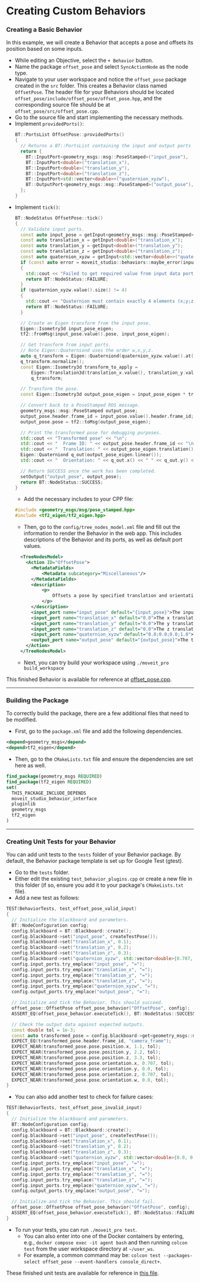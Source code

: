 # Creating Custom Behaviors

### Creating a Basic Behavior
In this example, we will create a Behavior that accepts a pose and offsets its position based on some inputs.

- While editing an Objective, select the `+ Behavior` button.
- Name the package `offset_pose` and select `SyncActionNode` as the node type.
- Navigate to your user workspace and notice the `offset_pose` package created in the `src` folder.
  This creates a Behavior class named `OffsetPose`.
  The header file for your Behaviors should be located `offset_pose/include/offset_pose/offset_pose.hpp`,
  and the corresponding source file should be at `offset_pose/src/offset_pose.cpp`.
- Go to the source file and start implementing the necessary methods.
- Implement `providedPorts()`:
  ```cpp
  BT::PortsList OffsetPose::providedPorts()
  {
    // Returns a BT::PortsList containing the input and output ports for this Behavior.
    return {
      BT::InputPort<geometry_msgs::msg::PoseStamped>("input_pose"),
      BT::InputPort<double>("translation_x"),
      BT::InputPort<double>("translation_y"),
      BT::InputPort<double>("translation_z"),
      BT::InputPort<std::vector<double>>("quaternion_xyzw"),
      BT::OutputPort<geometry_msgs::msg::PoseStamped>("output_pose"),
    };
  }
  ```
- Implement `tick()`:
  ```cpp
  BT::NodeStatus OffsetPose::tick()
  {        
    // Validate input ports.
    const auto input_pose = getInput<geometry_msgs::msg::PoseStamped>("input_pose");
    const auto translation_x = getInput<double>("translation_x");
    const auto translation_y = getInput<double>("translation_y");
    const auto translation_z = getInput<double>("translation_z");
    const auto quaternion_xyzw = getInput<std::vector<double>>("quaternion_xyzw");
    if (const auto error = moveit_studio::behaviors::maybe_error(input_pose, translation_z, translation_y, translation_z, quaternion_xyzw); error)
    {
      std::cout << "Failed to get required value from input data port: " << error.value() << std::endl;
      return BT::NodeStatus::FAILURE;
    }
    if (quaternion_xyzw.value().size() != 4)
    {
      std::cout << "Quaternion must contain exactly 4 elements (x;y;z;w)." << std::endl;
      return BT::NodeStatus::FAILURE;
    }

    // Create an Eigen transform from the input pose.
    Eigen::Isometry3d input_pose_eigen;
    tf2::fromMsg(input_pose.value().pose, input_pose_eigen);

    // Get transform from input ports.
    // Note Eigen::Quaterniond uses the order w,x,y,z.
    auto q_transform = Eigen::Quaterniond(quaternion_xyzw.value().at(3), quaternion_xyzw.value().at(0), quaternion_xyzw.value().at(1), quaternion_xyzw.value().at(2));
    q_transform.normalize();
    const Eigen::Isometry3d transform_to_apply =
        Eigen::Translation3d(translation_x.value(), translation_y.value(), translation_z.value()) *
        q_transform;

    // Transform the pose.
    const Eigen::Isometry3d output_pose_eigen = input_pose_eigen * transform_to_apply;

    // Convert back to a PoseStamped ROS message.
    geometry_msgs::msg::PoseStamped output_pose;
    output_pose.header.frame_id = input_pose.value().header.frame_id;
    output_pose.pose = tf2::toMsg(output_pose_eigen);
  
    // Print the transformed pose for debugging purposes.
    std::cout << "Transformed pose" << "\n";
    std::cout << "  Frame ID: " << output_pose.header.frame_id << "\n";
    std::cout << "  Translation: " << output_pose_eigen.translation().x() << " " << output_pose_eigen.translation().y() << " " << output_pose_eigen.translation().z() << "\n";
    Eigen::Quaterniond q_out(output_pose_eigen.linear());
    std::cout << "  Orientation: " << q_out.x() << " " << q_out.y() << " " << q_out.z() << " " << q_out.w() << std::endl;

    // Return SUCCESS once the work has been completed.
    setOutput("output_pose", output_pose);
    return BT::NodeStatus::SUCCESS;
  }
  ```
  - Add the necessary includes to your CPP file:
  ```cpp
  #include <geometry_msgs/msg/pose_stamped.hpp>
  #include <tf2_eigen/tf2_eigen.hpp>
  ```
  - Then, go to the `config/tree_nodes_model.xml` file and fill out the information to render the Behavior in the web app.
  This includes descriptions of the Behavior and its ports, as well as default port values.
  ```xml
    <TreeNodesModel>
      <Action ID="OffsetPose">
        <MetadataFields>
            <Metadata subcategory="Miscellaneous"/>
        </MetadataFields>
        <description>
            <p>
                Offsets a pose by specified translation and orientation values.
            </p>
        </description>
        <input_port name="input_pose" default="{input_pose}">The input pose to transform.</input_port>
        <input_port name="translation_x" default="0.0">The x translation of the transform.</input_port>
        <input_port name="translation_y" default="0.0">The y translation of the transform.</input_port>
        <input_port name="translation_z" default="0.0">The z translation of the transform.</input_port>
        <input_port name="quaternion_xyzw" default="0.0;0.0;0.0;1.0">The x, y, z, and w quaternion values of the transform.</input_port>
        <output_port name="output_pose" default="{output_pose}">The transformed pose.</output_port>
      </Action>
    </TreeNodesModel>
  ```
  - Next, you can try build your workspace using `./moveit_pro build_workspace`

This finished Behavior is available for reference at [offset_pose.cpp](../src/solution_offset_pose/src/offset_pose.cpp).

---

### Building the Package
To correctly build the package, there are a few additional files that need to be modified.

  - First, go to the `package.xml` file and add the following dependencies.
  ```xml
  <depend>geometry_msgs</depend>
  <depend>tf2_eigen</depend>
  ```

  - Then, go to the `CMakeLists.txt` file and ensure the dependencies are set here as well.
  ```cmake
  find_package(geometry_msgs REQUIRED)
  find_package(tf2_eigen REQUIRED)
  set(
    THIS_PACKAGE_INCLUDE_DEPENDS
    moveit_studio_behavior_interface
    pluginlib
    geometry_msgs
    tf2_eigen
  )
  ```

---

### Creating Unit Tests for your Behavior
You can add unit tests to the `tests` folder of your Behavior package.
By default, the Behavior package template is set up for Google Test (gtest).

  - Go to the `tests` folder.
  - Either edit the existing `test_behavior_plugins.cpp` or create a new file in this folder (if so, ensure you add it to your package's `CMakeLists.txt` file).
  - Add a new test as follows:
  ```cpp
  TEST(BehaviorTests, test_offset_pose_valid_input)
  {
    // Initialize the blackboard and parameters.
    BT::NodeConfiguration config;
    config.blackboard = BT::Blackboard::create();
    config.blackboard->set("input_pose", createTestPose());
    config.blackboard->set("translation_x", 0.1);
    config.blackboard->set("translation_y", 0.2);
    config.blackboard->set("translation_z", 0.3);
    config.blackboard->set("quaternion_xyzw", std::vector<double>{0.707, 0.0, 0.707, 0.0});
    config.input_ports.try_emplace("input_pose", "=");
    config.input_ports.try_emplace("translation_x", "=");
    config.input_ports.try_emplace("translation_y", "=");
    config.input_ports.try_emplace("translation_z", "=");
    config.input_ports.try_emplace("quaternion_xyzw", "=");
    config.output_ports.try_emplace("output_pose", "=");

    // Initialize and tick the Behavior. This should succeed.
    offset_pose::OffsetPose offset_pose_behavior("OffsetPose", config);
    ASSERT_EQ(offset_pose_behavior.executeTick(), BT::NodeStatus::SUCCESS);

    // Check the output data against expected outputs.
    const double tol = 1e-3;
    const auto transformed_pose = config.blackboard->get<geometry_msgs::msg::PoseStamped>("output_pose");
    EXPECT_EQ(transformed_pose.header.frame_id, "camera_frame");
    EXPECT_NEAR(transformed_pose.pose.position.x, 1.1, tol);
    EXPECT_NEAR(transformed_pose.pose.position.y, 2.2, tol);
    EXPECT_NEAR(transformed_pose.pose.position.z, 3.3, tol);
    EXPECT_NEAR(transformed_pose.pose.orientation.x, 0.707, tol);
    EXPECT_NEAR(transformed_pose.pose.orientation.y, 0.0, tol);
    EXPECT_NEAR(transformed_pose.pose.orientation.z, 0.707, tol);
    EXPECT_NEAR(transformed_pose.pose.orientation.w, 0.0, tol);
  }
  ```
  - You can also add another test to check for failure cases:
  ```cpp 
  TEST(BehaviorTests, test_offset_pose_invalid_input)
  {
    // Initialize the blackboard and parameters.
    BT::NodeConfiguration config;
    config.blackboard = BT::Blackboard::create();
    config.blackboard->set("input_pose", createTestPose());
    config.blackboard->set("translation_x", 0.1);
    config.blackboard->set("translation_y", 0.2);
    config.blackboard->set("translation_z", 0.3);
    config.blackboard->set("quaternion_xyzw", std::vector<double>{0.0, 0.0, 0.0}); // Missing a fourth element.
    config.input_ports.try_emplace("input_pose", "=");
    config.input_ports.try_emplace("translation_x", "=");
    config.input_ports.try_emplace("translation_y", "=");
    config.input_ports.try_emplace("translation_z", "=");
    config.input_ports.try_emplace("quaternion_xyzw", "=");
    config.output_ports.try_emplace("output_pose", "=");

    // Initialize and tick the Behavior. This should fail.
    offset_pose::OffsetPose offset_pose_behavior("OffsetPose", config);
    ASSERT_EQ(offset_pose_behavior.executeTick(), BT::NodeStatus::FAILURE);
  }
  ```
  - To run your tests, you can run `./moveit_pro test`.
    - You can also enter into one of the Docker containers by entering, e.g., `docker compose exec -it agent bash` and then running `colcon test` from the user workspace directory at `~/user_ws`.
    - For example, a common command may be: `colcon test --packages-select offset_pose --event-handlers console_direct+`.

These finished unit tests are available for reference in [this file](../src/solution_offset_pose/test/test_behavior_plugins.cpp).
